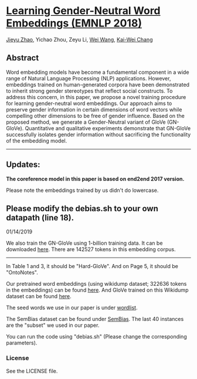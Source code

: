 # [Learning Gender-Neutral Word Embeddings (EMNLP 2018)](https://arxiv.org/abs/1809.01496)
[Jieyu Zhao](http://jyzhao.net), Yichao Zhou, Zeyu Li, [Wei Wang](http://web.cs.ucla.edu/~weiwang/), [Kai-Wei Chang](http://kwchang.net) 

## Abstract
Word embedding models have become a fundamental component in a wide range of Natural Language Processing (NLP) applications. However, embeddings trained on human-generated corpora have been demonstrated to inherit strong gender stereotypes that reflect social constructs. To address this concern, in this paper, we propose a novel training procedure for learning gender-neutral word embeddings. Our approach aims to preserve gender information in certain dimensions of word vectors while compelling other dimensions to be free of gender influence. Based on the proposed method, we generate a Gender-Neutral variant of GloVe (GN-GloVe). Quantitative and qualitative experiments demonstrate that GN-GloVe successfully isolates gender information without sacrificing the functionality of the embedding model.

------
## Updates:

**The coreference model in this paper is based on end2end 2017 version.**

Please note the embeddings trained by us didn't do lowercase.

**Please modify the debias.sh to your own datapath (line 18).**
------
01/14/2019

We also train the GN-GloVe using 1-billion training data. It can be downloaded [here](https://drive.google.com/a/g.ucla.edu/file/d/1g1QPqbIlQorwlfGShtPbZVk6mfwodQgE/view?usp=sharing).
There are 142527 tokens in this embedding corpus.

------
In Table 1 and 3, it should be "Hard-GloVe". And on Page 5, it should be "OntoNotes". 

Our pretrained word embeddings (using wikidump dataset; 322636 tokens in the embeddings) can be found [here](https://drive.google.com/a/g.ucla.edu/file/d/1v82WF43w-lE-vpZd0JC1K8WYZQkTy_ii/view?usp=sharing). And GloVe trained on this Wikidump dataset can be found [here](https://drive.google.com/open?id=1jrbQmpB5ZNH4w54yujeAvNFAfVEG0SuE). 

The seed words we use in our paper is under [wordlist](/wordlist).

The SemBias dataset can be found under [SemBias](/SemBias/). The last 40 instances are the "subset" we used in our paper.

You can run the code using "debias.sh" (Please change the corresponding parameters).



### License
See the LICENSE file.
